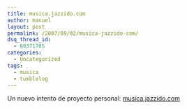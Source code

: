 ```yaml
---
title: musica.jazzido.com
author: manuel
layout: post
permalink: /2007/09/02/musica-jazzido-com/
dsq_thread_id:
  - 68371705
categories:
  - Uncategorized
tags:
  - musica
  - tumblelog
---
```

Un nuevo intento de proyecto personal: [musica.jazzido.com][1]

 [1]: http://musica.jazzido.com
